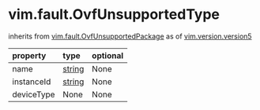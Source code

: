 vim.fault.OvfUnsupportedType
============================
inherits from [vim.fault.OvfUnsupportedPackage](docs/vim.fault.OvfUnsupportedPackage.md)
as of [vim.version.version5](docs/vim.version.md)

| property | type | optional |
|:---------|:-----|:---------|
| name | [string](string.md "string") | None |
| instanceId | [string](string.md "string") | None |
| deviceType | None | None |
